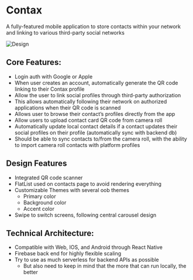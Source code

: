 # Contax
A fully-featured mobile application to store contacts within your network and linking to various third-party social networks

![Design]([https://imgur.com/a/7kdDHwY](https://imgur.com/b2EZcie))  

## Core Features:
* Login auth with Google or Apple
* When user creates an account, automatically generate the QR code linking to their Contax profile
* Allow the user to link social profiles through third-party authorization
* This allows automatically following their network on authorized applications when their QR code is scanned
* Allows user to browse their contact’s profiles directly from the app
* Allow users to upload contact card QR code from camera roll
* Automatically update local contact details if a contact updates their social profiles on their profile (automatically sync with backend db)
* Should be able to sync contacts to/from the camera roll, with the ability to import camera roll contacts with platform profiles

## Design Features
* Integrated QR code scanner
* FlatList used on contacts page to avoid rendering everything
* Customizable Themes with several oob themes
  * Primary color
  * Background color
  * Accent color
* Swipe to switch screens, following central carousel design

## Technical Architecture:
* Compatible with Web, IOS, and Android through React Native
* Firebase back end for highly flexible scaling
* Try to use as much serverless for backend APIs as possible
  * But also need to keep in mind that the more that can run locally, the better


